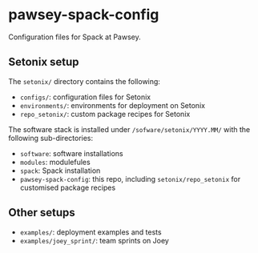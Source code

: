 # pawsey-spack-config

Configuration files for Spack at Pawsey.



## Setonix setup

The `setonix/` directory contains the following:
* `configs/`: configuration files for Setonix
* `environments/`: environments for deployment on Setonix
* `repo_setonix/`: custom package recipes for Setonix

The software stack is installed under `/sofware/setonix/YYYY.MM/` with the following sub-directories:
* `software`: software installations
* `modules`: modulefules
* `spack`: Spack installation
* `pawsey-spack-config`: this repo, including `setonix/repo_setonix` for customised package recipes



## Other setups

* `examples/`: deployment examples and tests
* `examples/joey_sprint/`: team sprints on Joey

